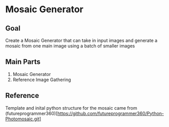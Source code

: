 # Mosaic Generator

## Goal

Create a Mosaic Generator that can take in input images and generate a mosaic from one main image using a batch of smaller images

## Main Parts

1. Mosaic Generator
2. Reference Image Gathering

## Reference

Template and inital python structure for the mosaic came from (futureprogrammer360)[https://github.com/futureprogrammer360/Python-Photomosaic.git]